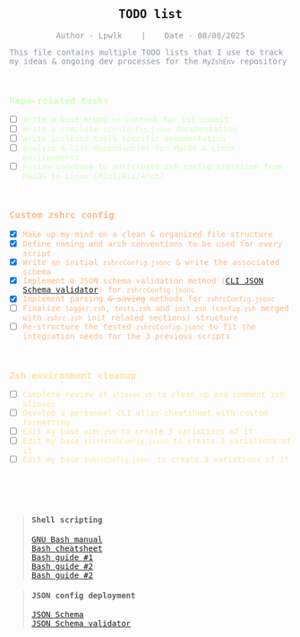 <samp>

<!-- <span style="color:#AFDFFF"> -->

<div align="center">

## TODO list

<span style="color:#9198A1">

Author - Lpwlk &nbsp;&nbsp;&nbsp;|&nbsp;&nbsp;&nbsp; Date - 08/08/2025

</div>

<span style="color:#9198A1">

<samp>This file contains multiple TODO lists that I use to track my ideas & ongoing dev processes for the `MyZshEnv` repository</samp>

&nbsp;

<span style=color:#CFFFBF>


### Repo-related tasks

- [ ] Write a base `README.md` content for 1st commit
- [ ] Write a complete `zshrcConfig.jsonc` documentation
- [ ] Write included tools specific documentation
- [ ] Analyze & list dependancies for MacOS & Linux environments
- [ ] Review codebase to anticipate zsh config migration from MacOS to Linux (Mint/Nix/Arch)

&nbsp;

<span style="color:#FFB98A">

### Custom zshrc config

- [x] Make up my mind on a clean & organized file structure
- [x] Define naming and arch conventions to be used for every script
- [x] Write an initial `zshrcConfig.jsonc` & write the associated schema 
- [x] Implement a JSON schema validation method ([CLI JSON Schema validator](#json-config-deployment)) for `zshrcConfig.jsonc`
- [x] Implement parsing ~~& saving~~ methods for `zshrcConfig.jsonc`
- [ ] Finalize `logger.zsh`, `tests.zsh` and `init.zsh` (`config.zsh` merged with `zshrc.zsh` init related sections) structure
- [ ] Re-structure the tested `zshrcConfig.jsonc` to fit the integration needs for the 3 previous scripts

&nbsp;

<span style="color:#FFE29F">

### Zsh environment cleanup

- [ ] Complete review of `aliases.sh` to clean up and comment zsh aliases
- [ ] Develop a personnal CLI alias cheatsheet with custom formatting
- [ ] Edit my base `p10k.zsh` to create 3 variations of it
- [ ] Edit my base `fastFetchConfig.jsonc` to create 3 variations of it
- [ ] Edit my base `zshrcConfig.jsonc` to create 3 variations of it

&nbsp;

<span style="color:#FFFFFF">

### Useful resources 

> #### Shell scripting
> [GNU Bash manual](https://www.gnu.org/software/bash/manual/bash.html) <br>
> [Bash cheatsheet](https://devhints.io/bash) <br>
> [Bash guide #1](https://guide.bash.academy/exercises/) <br>
> [Bash guide #2](https://learnxinyminutes.com/bash/) <br>
> [Bash guide #2](https://linuxcommand.org/index.php) <br>

> #### JSON config deployment
> [JSON Schema](https://json-schema.org/docs) <br>
> [JSON Schema validator](https://github.com/ajv-validator/ajv-cli) <br>
